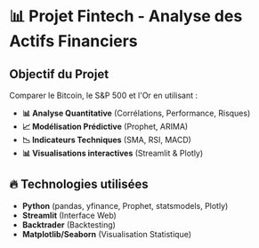 # 📊 Projet Fintech - Analyse des Actifs Financiers

## Objectif du Projet
Comparer le Bitcoin, le S&P 500 et l'Or en utilisant :
- **📊 Analyse Quantitative** (Corrélations, Performance, Risques)
- **📈 Modélisation Prédictive** (Prophet, ARIMA)
- **📉 Indicateurs Techniques** (SMA, RSI, MACD)
- **📊 Visualisations interactives** (Streamlit & Plotly)

## 🔥 Technologies utilisées
- **Python** (pandas, yfinance, Prophet, statsmodels, Plotly)
- **Streamlit** (Interface Web)
- **Backtrader** (Backtesting)
- **Matplotlib/Seaborn** (Visualisation Statistique)
